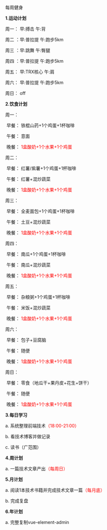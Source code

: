 每周健身



**1.运动计划**

周一： 早:搏击			 	午:背

周二 ：早:普拉提			 午:跑步5km

周三 ：早:跳舞             	午:臀腿

周四 ：早:普拉提	  	   午:跑步5km

周五： 早:TRX核心	      午:肩

周六： 早:普拉提			 午:跑步5km				  

周日： off		 					



**2.饮食计划**

周一：

​		早餐：	铁棍山药+1个鸡蛋+1杯咖啡

​		午餐：	意面

​		晚餐：	<font color='red'>1盒酸奶+1个水果+1个鸡蛋</font>

周二：

​		早餐：	红薯/紫薯+1个鸡蛋+1杯咖啡

​		午餐：	红薯+混炒蔬菜

​		晚餐：	<font color='red'>1盒酸奶+1个水果+1个鸡蛋</font>

周三：

​		早餐：	全麦面包+1个鸡蛋+1杯咖啡

​		午餐：	土豆+混炒蔬菜

​		晚餐：	<font color='red'>1盒酸奶+1个水果+1个鸡蛋</font>

周四：

​		早餐：	南瓜+1个鸡蛋+1杯咖啡

​		午餐：	南瓜+混炒蔬菜

​		晚餐：	<font color='red'>1盒酸奶+1个水果+1个鸡蛋</font>

周五：

​		早餐：	杂粮粥+1个鸡蛋+1杯咖啡

​		午餐：	米饭+混炒蔬菜

​		晚餐：	<font color='red'>1盒酸奶+1个水果+1个鸡蛋</font>

周六：

​		早餐：	包子+豆腐脑

​		午餐：	随便

​		晚餐：	<font color='red'>1盒酸奶+1个水果+1个鸡蛋</font>

周日：

​		早餐：	零食（地瓜干+果丹皮+花生+饼干）

​		午餐：	随便

​		晚餐：	<font color='red'>1盒酸奶+1个水果+1个鸡蛋</font>

**3.每日学习**

a. 系统整理前端技术<font color='red'>（18:00-21:00）</font>

b. 看技术博客并做记录

c. 读书（广范围）



**4.周计划**

a. 一篇技术文章产出<font color='red'>（每周日）</font>



**5.月计划**

a. 阅读1本技术书籍并完成技术文章一篇<font color='red'>（每月底）</font>

b. 完成复盘



**6.年计划**

a. 完整复制vue-element-admin







